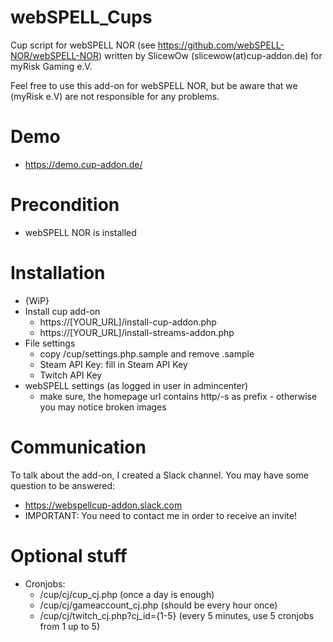 # webSPELL_Cups
Cup script for webSPELL NOR (see https://github.com/webSPELL-NOR/webSPELL-NOR) written by SlicewOw (slicewow(at)cup-addon.de) for myRisk Gaming e.V.

Feel free to use this add-on for webSPELL NOR, but be aware that we (myRisk e.V) are not responsible for any problems.

# Demo

* https://demo.cup-addon.de/

# Precondition

* webSPELL NOR is installed

# Installation
* {WiP}
* Install cup add-on
    * https://[YOUR_URL]/install-cup-addon.php
    * https://[YOUR_URL]/install-streams-addon.php
* File settings
    * copy /cup/settings.php.sample and remove .sample
    * Steam API Key: fill in Steam API Key
    * Twitch API Key
* webSPELL settings (as logged in user in admincenter)
    * make sure, the homepage url contains http/-s as prefix - otherwise you may notice broken images

# Communication

To talk about the add-on, I created a Slack channel. You may have some question to be answered:

* https://webspellcup-addon.slack.com
* IMPORTANT: You need to contact me in order to receive an invite!

# Optional stuff

* Cronjobs: 
    * /cup/cj/cup_cj.php (once a day is enough)
    * /cup/cj/gameaccount_cj.php (should be every hour once)
    * /cup/cj/twitch_cj.php?cj_id={1-5} (every 5 minutes, use 5 cronjobs from 1 up to 5)

